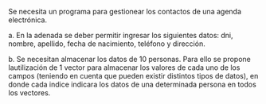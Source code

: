 Se necesita un programa para gestionear los contactos de una agenda electrónica.

a. En la adenada se deber permitir ingresar los siguientes datos: dni, nombre, apellido, fecha de nacimiento, teléfono y dirección.

b. Se necesitan almacenar los datos de 10 personas. Para ello se propone lautilización de 1 vector para almacenar los valores de cada uno de los campos (teniendo en cuenta que pueden existir distintos tipos de datos), en donde cada indice indicara los datos de una determinada persona en todos los vectores.